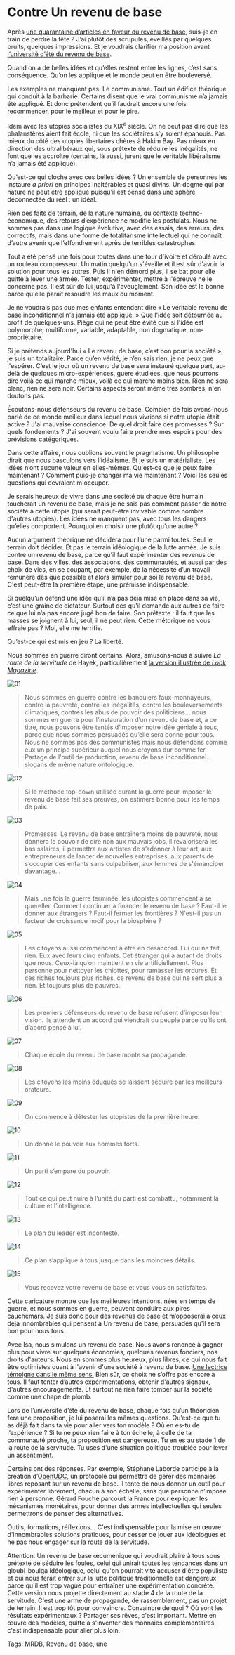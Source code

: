 # Contre Un revenu de base

Après [une quarantaine d’articles en faveur du revenu de base](http://blog.tcrouzet.com/tag/revenu-de-base/), suis-je en train de perdre la tête ? J’ai plutôt des scrupules, éveillés par quelques bruits, quelques impressions. Et je voudrais clarifier ma position avant [l’université d’été du revenu de base](http://universite.revenudebase.info/).

Quand on a de belles idées et qu’elles restent entre les lignes, c’est sans conséquence. Qu’on les applique et le monde peut en être bouleversé.

Les exemples ne manquent pas. Le communisme. Tout un édifice théorique qui conduit à la barbarie. Certains disent que le vrai communisme n’a jamais été appliqué. Et donc prétendent qu’il faudrait encore une fois recommencer, pour le meilleur et pour le pire.

Idem avec les utopies socialistes du XIX<sup>e</sup> siècle. On ne peut pas dire que les phalanstères aient fait école, ni que les sociétaires s’y soient épanouis. Pas mieux du côté des utopies libertaires chères à Hakim Bay. Pas mieux en direction des ultralibéraux qui, sous prétexte de réduire les inégalités, ne font que les accroître (certains, là aussi, jurent que le véritable libéralisme n’a jamais été appliqué).

Qu’est-ce qui cloche avec ces belles idées ? Un ensemble de personnes les instaure *a priori* en principes inaltérables et quasi divins. Un dogme qui par nature ne peut être appliqué puisqu’il est pensé dans une sphère déconnectée du réel : un idéal.

Rien des faits de terrain, de la nature humaine, du contexte techno-économique, des retours d’expérience ne modifie les postulats. Nous ne sommes pas dans une logique évolutive, avec des essais, des erreurs, des correctifs, mais dans une forme de totalitarisme intellectuel qui ne connaît d’autre avenir que l’effondrement après de terribles catastrophes.

Tout a été pensé une fois pour toutes dans une tour d'ivoire et déroulé avec un rouleau compresseur. Un matin quelqu'un s'éveille et il est sûr d'avoir la solution pour tous les autres. Puis il n'en démord plus, il se bat pour elle quitte à lever une armée. Tester, expérimenter, mettre à l'épreuve ne le concerne pas. Il est sûr de lui jusqu'à l'aveuglement. Son idée est la bonne parce qu'elle paraît résoudre les maux du moment.

Je ne voudrais pas que mes enfants entendent dire « Le véritable revenu de base inconditionnel n'a jamais été appliqué. » Que l'idée soit détournée au profit de quelques-uns. Piège qui ne peut être évité que si l'idée est polymorphe, multiforme, variable, adaptable, non dogmatique, non-propriétaire.

Si je prétends aujourd'hui « Le revenu de base, c’est bon pour la société », je suis un totalitaire. Parce qu’en vérité, je n’en sais rien, je ne peux que l'espérer. C’est le jour où un revenu de base sera instauré quelque part, au-delà de quelques micro-expériences, guère étudiées, que nous pourrons dire voilà ce qui marche mieux, voilà ce qui marche moins bien. Rien ne sera blanc, rien ne sera noir. Certains aspects seront même très sombres, n'en doutons pas.

Écoutons-nous défenseurs du revenu de base. Combien de fois avons-nous parlé de ce monde meilleur dans lequel nous vivrions si notre utopie était active ? J'ai mauvaise conscience. De quel droit faire des promesses ? Sur quels fondements ? J'ai souvent voulu faire prendre mes espoirs pour des prévisions catégoriques.

Dans cette affaire, nous oublions souvent le pragmatisme. Un philosophe dirait que nous basculons vers l’idéalisme. Et je suis un matérialiste. Les idées n’ont aucune valeur en elles-mêmes. Qu'est-ce que je peux faire maintenant ? Comment puis-je changer ma vie maintenant ? Voici les seules questions qui devraient m'occuper.

Je serais heureux de vivre dans une société où chaque être humain toucherait un revenu de base, mais je ne sais pas comment passer de notre société à cette utopie (qui serait peut-être invivable comme nombre d'autres utopies). Les idées ne manquent pas, avec tous les dangers qu’elles comportent. Pourquoi en choisir une plutôt qu’une autre ?

Aucun argument théorique ne décidera pour l’une parmi toutes. Seul le terrain doit décider. Et pas le terrain idéologique de la lutte armée. Je suis contre un revenu de base, parce qu’il faut expérimenter des revenus de base. Dans des villes, des associations, des communautés, et aussi par des choix de vies, en se coupant, par exemple, de la nécessité d’un travail rémunéré dès que possible et alors simuler pour soi le revenu de base. C'est peut-être la première étape, une prémisse indispensable.

Si quelqu’un défend une idée qu’il n’a pas déjà mise en place dans sa vie, c’est une graine de dictateur. Surtout dès qu'il demande aux autres de faire ce que lui n’a pas encore jugé bon de faire. Son prétexte : il faut que les masses se joignent à lui, seul, il ne peut rien. Cette rhétorique ne vous effraie pas ? Moi, elle me terrifie.

Qu’est-ce qui est mis en jeu ? La liberté.

Nous sommes en guerre diront certains. Alors, amusons-nous à suivre *La route de la servitude* de Hayek, particulièrement [la version illustrée de *Look Magazine*](http://www.mises.org/books/TRTS/).

![01](http://blog.tcrouzet.comhttps://tcrouzet.com/images_tc/2014/08/01.jpg)

> Nous sommes en guerre contre les banquiers faux-monnayeurs, contre la pauvreté, contre les inégalités, contre les bouleversements climatiques, contres les abus de pouvoir des politiciens… nous sommes en guerre pour l’instauration d’un revenu de base et, à ce titre, nous pouvons être tentés d’imposer notre idée géniale à tous, parce que nous sommes persuadés qu’elle sera bonne pour tous. Nous ne sommes pas des communistes mais nous défendons comme eux un principe supérieur auquel nous croyons dur comme fer. Partage de l'outil de production, revenu de base inconditionnel… slogans de même nature ontologique.

![02](http://blog.tcrouzet.comhttps://tcrouzet.com/images_tc/2014/08/02.jpg)

> Si la méthode top-down utilisée durant la guerre pour imposer le revenu de base fait ses preuves, on estimera bonne pour les temps de paix.

![03](http://blog.tcrouzet.comhttps://tcrouzet.com/images_tc/2014/08/03.jpg)

> Promesses. Le revenu de base entraînera moins de pauvreté, nous donnera le pouvoir de dire non aux mauvais jobs, il revalorisera les bas salaires, il permettra aux artistes de s’adonner à leur art, aux entrepreneurs de lancer de nouvelles entreprises, aux parents de s’occuper des enfants sans culpabiliser, aux femmes de s'émanciper davantage…

![04](http://blog.tcrouzet.comhttps://tcrouzet.com/images_tc/2014/08/04.jpg)

> Mais une fois la guerre terminée, les utopistes commencent à se quereller. Comment continuer à financer le revenu de base ? Faut-il le donner aux étrangers ? Faut-il fermer les frontières ? N'est-il pas un facteur de croissance nocif pour la biosphère ?

![05](http://blog.tcrouzet.comhttps://tcrouzet.com/images_tc/2014/08/05.jpg)

> Les citoyens aussi commencent à être en désaccord. Lui qui ne fait rien. Eux avec leurs cinq enfants. Cet étranger qui a autant de droits que nous. Ceux-là qu’on maintient en vie artificiellement. Plus personne pour nettoyer les chiottes, pour ramasser les ordures. Et ces riches toujours plus riches, ce revenu de base qui ne sert plus à rien. Et toujours plus de pauvres.

![06](http://blog.tcrouzet.comhttps://tcrouzet.com/images_tc/2014/08/06.jpg)

> Les premiers défenseurs du revenu de base refusent d’imposer leur vision. Ils attendent un accord qui viendrait du peuple parce qu’ils ont d’abord pensé à lui.

![07](http://blog.tcrouzet.comhttps://tcrouzet.com/images_tc/2014/08/07.jpg)

> Chaque école du revenu de base monte sa propagande.

![08](http://blog.tcrouzet.comhttps://tcrouzet.com/images_tc/2014/08/08.jpg)

> Les citoyens les moins éduqués se laissent séduire par les meilleurs orateurs.

![09](http://blog.tcrouzet.comhttps://tcrouzet.com/images_tc/2014/08/09.jpg)

> On commence à détester les utopistes de la première heure.

![10](http://blog.tcrouzet.comhttps://tcrouzet.com/images_tc/2014/08/10.jpg)

> On donne le pouvoir aux hommes forts.

![11](http://blog.tcrouzet.comhttps://tcrouzet.com/images_tc/2014/08/11.jpg)

> Un parti s’empare du pouvoir.

![12](http://blog.tcrouzet.comhttps://tcrouzet.com/images_tc/2014/08/12.jpg)

> Tout ce qui peut nuire à l’unité du parti est combattu, notamment la culture et l’intelligence.

![13](http://blog.tcrouzet.comhttps://tcrouzet.com/images_tc/2014/08/13.jpg)

> Le plan du leader est incontesté.

![14](http://blog.tcrouzet.comhttps://tcrouzet.com/images_tc/2014/08/14.jpg)

> Ce plan s’applique à tous jusque dans les moindres détails.

![15](http://blog.tcrouzet.comhttps://tcrouzet.com/images_tc/2014/08/15.jpg)

> Vous recevez votre revenu de base et vous vous en satisfaites.

Cette caricature montre que les meilleures intentions, nées en temps de guerre, et nous sommes en guerre, peuvent conduire aux pires cauchemars. Je suis donc pour des revenus de base et m’opposerai à ceux déjà innombrables qui pensent à Un revenu de base, persuadés qu’il sera bon pour nous tous.

Avec Isa, nous simulons un revenu de base. Nous avons renoncé à gagner plus pour vivre sur quelques économies, quelques revenus fonciers, nos droits d'auteurs. Nous en sommes plus heureux, plus libres, ce qui nous fait être optimistes quant à l'avenir d'une société à revenu de base. [Une lectrice témoigne dans le même sens.](http://blog.tcrouzet.com/2014/06/15/le-revenu-de-base-et-limpossible-decroissance/#comment-1438048524) Bien sûr, ce choix ne s’offre pas encore à tous. Il faut tenter d’autres expérimentations, obtenir d'autres signaux, d'autres encouragements. Et surtout ne rien faire tomber sur la société comme une chape de plomb.

Lors de l’université d’été du revenu de base, chaque fois qu’un théoricien fera une proposition, je lui poserai les mêmes questions. Qu’est-ce que tu as déjà fait dans ta vie pour aller vers ton modèle ? Où en es-tu de l’expérience ? Si tu ne peux rien faire à ton échelle, à celle de ta communauté proche, ta proposition est dangereuse. Tu en es au stade 1 de la route de la servitude. Tu uses d'une situation politique troublée pour lever un assentiment.

Certains ont des réponses. Par exemple, Stéphane Laborde participe à la création d’[OpenUDC](http://www.openudc.org/), un protocole qui permettra de gérer des monnaies libres reposant sur un revenu de base. Il tente de nous donner un outil pour expérimenter librement, chacun à son échelle, sans que personne n’impose rien à personne. Gérard Fouché parcourt la France pour expliquer les mécanismes monétaires, pour donner des armes intellectuelles qui seules permettrons de penser des alternatives.

Outils, formations, réflexions... C'est indispensable pour la mise en œuvre d'innombrables solutions pratiques, pour cesser de jouer aux idéologues et ne pas nous engager sur la route de la servitude.

Attention. Un revenu de base œcuménique qui voudrait plaire à tous sous prétexte de séduire les foules, celui qui unirait toutes les tendances dans un gloubi-boulga idéologique, celui qu'on pourrait vite accuser d'être populiste et qui nous ferait entrer sur la lutte politique traditionnelle est dangereux parce qu'il est trop vague pour entraîner une expérimentation concrète. Cette version nous projette directement au stade 4 de la route de la servitude. C'est une arme de propagande, de rassemblement, pas un projet de terrain. Il est trop tôt pour convaincre. Convaincre de quoi ? Où sont les résultats expérimentaux ? Partager ses rêves, c'est important. Mettre en œuvre des modèles, quitte à s'inventer des monnaies complémentaires, c'est indispensable pour aller plus loin.

Tags: MRDB, Revenu de base, une